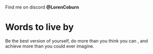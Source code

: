 Find me on discord **@LorenCoburn**

# Words to live by
Be the best version of yourself, do more than you think you can , and achieve more than you could ever imagine.




